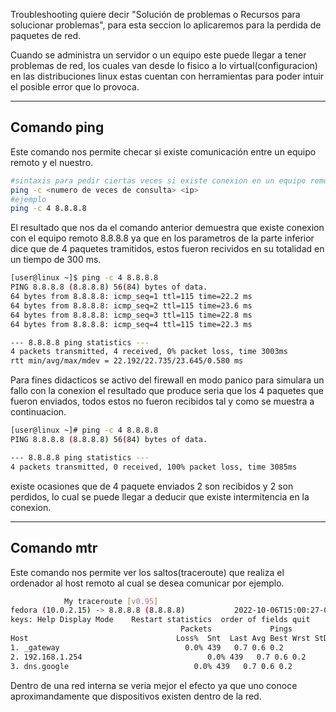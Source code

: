Troubleshooting quiere decir "Solución de problemas o Recursos para solucionar problemas", para  esta seccion lo aplicaremos para la perdida de paquetes de red. 

Cuando se administra un servidor o un equipo este puede llegar a tener problemas de red, los cuales van desde lo fisico a lo virtual(configuracion) en las distribuciones linux estas cuentan con herramientas para poder intuir el posible error que lo provoca.

---

## Comando ping

Este comando nos permite checar  si existe comunicación entre un equipo remoto y el nuestro.

```bash
#sintaxis para pedir ciertas veces si existe conexion en un equipo remoto
ping -c <numero de veces de consulta> <ip>
#ejemplo
ping -c 4 8.8.8.8
```

El resultado que nos da el comando anterior demuestra que existe conexion con el equipo remoto 8.8.8.8 ya que en los parametros de la parte inferior dice que de 4 paquetes tramitidos, estos fueron recividos en su totalidad en un tiempo de 300 ms.

```bash
[user@linux ~]$ ping -c 4 8.8.8.8
PING 8.8.8.8 (8.8.8.8) 56(84) bytes of data.
64 bytes from 8.8.8.8: icmp_seq=1 ttl=115 time=22.2 ms
64 bytes from 8.8.8.8: icmp_seq=2 ttl=115 time=23.6 ms
64 bytes from 8.8.8.8: icmp_seq=3 ttl=115 time=22.8 ms
64 bytes from 8.8.8.8: icmp_seq=4 ttl=115 time=22.3 ms

--- 8.8.8.8 ping statistics ---
4 packets transmitted, 4 received, 0% packet loss, time 3003ms
rtt min/avg/max/mdev = 22.192/22.735/23.645/0.580 ms
```

Para fines didacticos  se activo del firewall en modo panico  para simulara un fallo con la conexion el resultado que produce seria que los 4 paquetes que fueron enviados, todos estos no fueron recibidos tal y como se muestra a continuacion.

```bash
[user@linux ~]# ping -c 4 8.8.8.8
PING 8.8.8.8 (8.8.8.8) 56(84) bytes of data.

--- 8.8.8.8 ping statistics ---
4 packets transmitted, 0 received, 100% packet loss, time 3085ms
```

existe ocasiones que de 4 paquete enviados 2 son recibidos y 2 son perdidos, lo cual se puede llegar a deducir que existe intermitencia en la conexion. 

---

## Comando mtr

Este comando nos permite ver los saltos(traceroute) que realiza el ordenador al host remoto al cual se desea comunicar por ejemplo.

```bash
            My traceroute [v0.95]
fedora (10.0.2.15) -> 8.8.8.8 (8.8.8.8)           2022-10-06T15:00:27-0500
keys: Help Display Mode    Restart statistics  order of fields quit
                                      Packets             Pings
Host                                 Loss%  Snt  Last Avg Best Wrst StDev
1. _gateway                            0.0% 439   0.7 0.6 0.2
2. 192.168.1.254                            0.0% 439   0.7 0.6 0.2
3. dns.google                            0.0% 439   0.7 0.6 0.2
```

Dentro de una red interna se veria  mejor el efecto ya que uno conoce aproximandamente que dispositivos existen dentro de la red.


